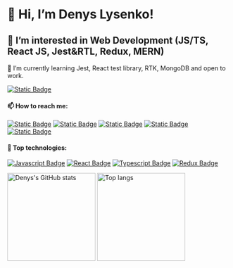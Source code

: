 # 👋 Hi, I’m Denys Lysenko!
## 👀 I’m interested in Web Development (JS/TS, React JS, Jest&RTL, Redux, MERN)
  🌱 I’m currently learning Jest, React test library, RTK, MongoDB and open to work.

  [![Static Badge](https://img.shields.io/badge/My%20CV-%2317A589?style=plastic&logo=readdotcv&logoColor=white)](https://cv-lysenko.vercel.app)
  
#### 📫 How to reach me:
  
 [![Static Badge](https://img.shields.io/badge/Gmail-e74c3c?style=plastic&logo=gmail&logoColor=white&link=lysenkoden%40gmail.com)](mailto:lysenkoden@gmail.com)
 [![Static Badge](https://img.shields.io/badge/Linkedin-%230077B5?style=plastic&logo=linkedin&logoColor=white&labelColor=%230077B5&link=https%3A%2F%2Fwww.linkedin.com%2Fin%2Flysenko-denys)](https://www.linkedin.com/in/lysenko-denys/)
 [![Static Badge](https://img.shields.io/badge/facebook-%233B5998?style=plastic&logo=facebook&logoColor=white&labelColor=%233B5998&link=https%3A%2F%2Fwww.facebook.com%2Fusers%2FLysenkoDenys)](https://www.facebook.com/profile.php?id=100001281440746)
 [![Static Badge](https://img.shields.io/badge/codewars-%23982C15?style=plastic&logo=codewars&logoColor=white&link=https%3A%2F%2Fwww.codewars.com%2Fusers%2FLysenkoDenys)](https://www.codewars.com/users/LysenkoDenys)
 [![Static Badge](https://img.shields.io/badge/sololearn-%23FF8000?style=plastic&logo=sololearn&logoColor=white&link=https%3A%2F%2Fwww.sololearn.com%2Fusers%2FLysenkoDenys)](https://www.sololearn.com/en/profile/27626456)

#### :floppy_disk: Top technologies:
[![Javascript Badge](https://img.shields.io/badge/-Javascript-F0DB4F?style=for-the-badge&labelColor=black&logo=javascript&logoColor=F0DB4F)](#) [![React Badge](https://img.shields.io/badge/-React-61DBFB?style=for-the-badge&labelColor=black&logo=react&logoColor=61DBFB)](#) [![Typescript Badge](https://img.shields.io/badge/-Typescript-007acc?style=for-the-badge&labelColor=black&logo=typescript&logoColor=007acc)](#) [![Redux Badge](https://img.shields.io/badge/-Redux-gray?style=for-the-badge&labelColor=black&logo=redux&logoColor=white)](#) 


<div align="left">
<img height="200px" alt="Denys's GitHub stats" src="https://github-readme-stats.vercel.app/api?username=LysenkoDenys&show_icons=true&theme=transparent"/>
<img height="200px" alt="Top langs" src="https://github-readme-stats.vercel.app/api/top-langs/?username=LysenkoDenys&layout=compact&&langs_count=8"/>
</div>


<!---
LysenkoDenys/LysenkoDenys is a ✨ special ✨ repository because its `README.md` (this file) appears on your GitHub profile.
You can click the Preview link to take a look at your changes.
--->

